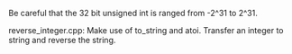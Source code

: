 Be careful that the 32 bit unsigned int is ranged from -2^31 to 2^31.

reverse_integer.cpp: Make use of to_string and atoi. Transfer an integer to string and reverse the string.
